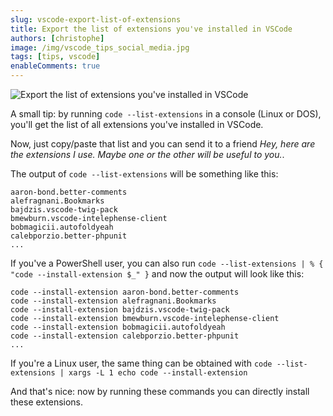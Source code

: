 ```yaml
---
slug: vscode-export-list-of-extensions
title: Export the list of extensions you've installed in VSCode
authors: [christophe]
image: /img/vscode_tips_social_media.jpg
tags: [tips, vscode]
enableComments: true
---
```

![Export the list of extensions you've installed in VSCode](/img/vscode_tips_banner.jpg)

A small tip: by running `code --list-extensions` in a console (Linux or DOS), you'll get the list of all extensions you've installed in VSCode.

Now, just copy/paste that list and you can send it to a friend *Hey, here are the extensions I use. Maybe one or the other will be useful to you.*.

<!-- truncate -->

The output of `code --list-extensions` will be something like this:

<!-- cspell:disable -->
```text
aaron-bond.better-comments
alefragnani.Bookmarks
bajdzis.vscode-twig-pack
bmewburn.vscode-intelephense-client
bobmagicii.autofoldyeah
calebporzio.better-phpunit
...
```
<!-- cspell:enable -->

If you've a PowerShell user, you can also run `code --list-extensions | % { "code --install-extension $_" }` and now the output will look like this:

<!-- cspell:disable -->
```text
code --install-extension aaron-bond.better-comments
code --install-extension alefragnani.Bookmarks
code --install-extension bajdzis.vscode-twig-pack
code --install-extension bmewburn.vscode-intelephense-client
code --install-extension bobmagicii.autofoldyeah
code --install-extension calebporzio.better-phpunit
...
```
<!-- cspell:enable -->

If you're a Linux user, the same thing can be obtained with `code --list-extensions | xargs -L 1 echo code --install-extension`

And that's nice: now by running these commands you can directly install these extensions.

